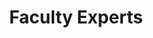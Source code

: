 ---
client: Boston University
title: Faculty Experts
category: work
type: web
role: Design, front-end build
url: http://www.bu.edu/experts

work_images:
-
  - size: 1560
    url: /assets/work/2014-02-04-bu-experts/homepage-1560.jpg
  - size: 960
    url: /assets/work/2014-02-04-bu-experts/homepage-960.jpg
  - size: 640
    url: /assets/work/2014-02-04-bu-experts/homepage-640.jpg
  - size: 320
    url: /assets/work/2014-02-04-bu-experts/homepage-320.jpg
  - caption: <a href="http://www.bu.edu/experts">Faculty Experts</a> are BU professors who make themselves available to the media as specialists in certain fields. BU Public Relations oversees this program. We expanded the original, barebones database of contact information into a searchable resource for journalists.
-
  - size: 1560
    url: /assets/work/2014-02-04-bu-experts/profile-1560.jpg
  - size: 960
    url: /assets/work/2014-02-04-bu-experts/profile-960.jpg
  - size: 640
    url: /assets/work/2014-02-04-bu-experts/profile-640.jpg
  - size: 320
    url: /assets/work/2014-02-04-bu-experts/profile-320.jpg
  - caption: The Expert profile pages pull all published content from across the BU network.
-
  - size: 1560
    url: /assets/work/2014-02-04-bu-experts/detail-1560.jpg
  - size: 960
    url: /assets/work/2014-02-04-bu-experts/detail-960.jpg
  - size: 640
    url: /assets/work/2014-02-04-bu-experts/detail-640.jpg
  - size: 320
    url: /assets/work/2014-02-04-bu-experts/detail-320.jpg
  - caption: <strong>Highlights&colon;</strong> A typeahead search box on the homepage that filters professor names, fields, and specialties; the <a href="http://www.bu.edu/experts/fields/">Fields</a> and <a href="http://www.bu.edu/experts/expertise/">Topics</a> pages that let visitors browse the many experts working at Boston University.
---